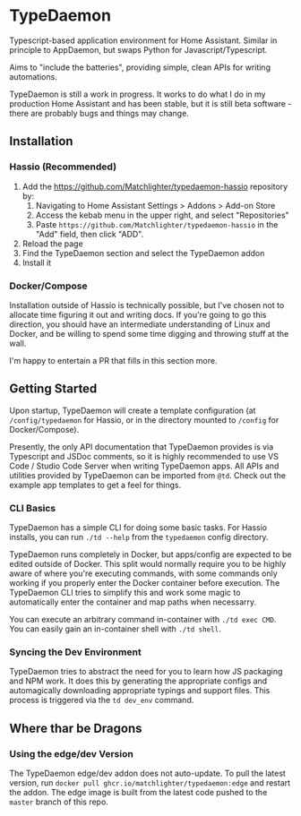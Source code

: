 # TypeDaemon

Typescript-based application environment for Home Assistant. Similar in principle to AppDaemon, but swaps Python for Javascript/Typescript.

Aims to "include the batteries", providing simple, clean APIs for writing automations.

TypeDaemon is still a work in progress. It works to do what I do in my production Home Assistant and has been stable, but it is still beta software - there are probably bugs and things may change.

## Installation

### Hassio (Recommended)
1. Add the https://github.com/Matchlighter/typedaemon-hassio repository by:
    1. Navigating to Home Assistant Settings > Addons > Add-on Store
    2. Access the kebab menu in the upper right, and select "Repositories"
    3. Paste `https://github.com/Matchlighter/typedaemon-hassio` in the "Add" field, then click "ADD".
2. Reload the page
3. Find the TypeDaemon section and select the TypeDaemon addon
4. Install it

### Docker/Compose
Installation outside of Hassio is technically possible, but I've chosen not to allocate time figuring it out and writing docs. If you're going to go this direction, you should have an intermediate understanding of Linux and Docker, and be willing to spend some time digging and throwing stuff at the wall.

I'm happy to entertain a PR that fills in this section more.

## Getting Started

Upon startup, TypeDaemon will create a template configuration (at `/config/typedaemon` for Hassio, or in the directory mounted to `/config` for Docker/Compose).

Presently, the only API documentation that TypeDaemon provides is via Typescript and JSDoc comments, so it is highly recommended to use VS Code / Studio Code Server when writing TypeDaemon apps. All APIs and utilities provided by TypeDaemon can be imported from `@td`. Check out the example app templates to get a feel for things.

### CLI Basics
TypeDaemon has a simple CLI for doing some basic tasks. For Hassio installs, you can run `./td --help` from the `typedaemon` config directory.

TypeDaemon runs completely in Docker, but apps/config are expected to be edited outside of Docker. This split would normally require you to be highly aware of where you're executing commands, with some commands only working if you properly enter the Docker container before execution. The TypeDaemon CLI tries to simplify this and work some magic to automatically enter the container and map paths when necessarry.

You can execute an arbitrary command in-container with `./td exec CMD`. You can easily gain an in-container shell with `./td shell`.

### Syncing the Dev Environment
TypeDaemon tries to abstract the need for you to learn how JS packaging and NPM work. It does this by generating the appropriate configs and automagically downloading appropriate typings and support files.
This process is triggered via the `td dev_env` command. 

## Where thar be Dragons

### Using the edge/dev Version

The TypeDaemon edge/dev addon does not auto-update. To pull the latest version, run `docker pull ghcr.io/matchlighter/typedaemon:edge` and restart the addon. The edge image is built from the latest code pushed to the `master` branch of this repo.
